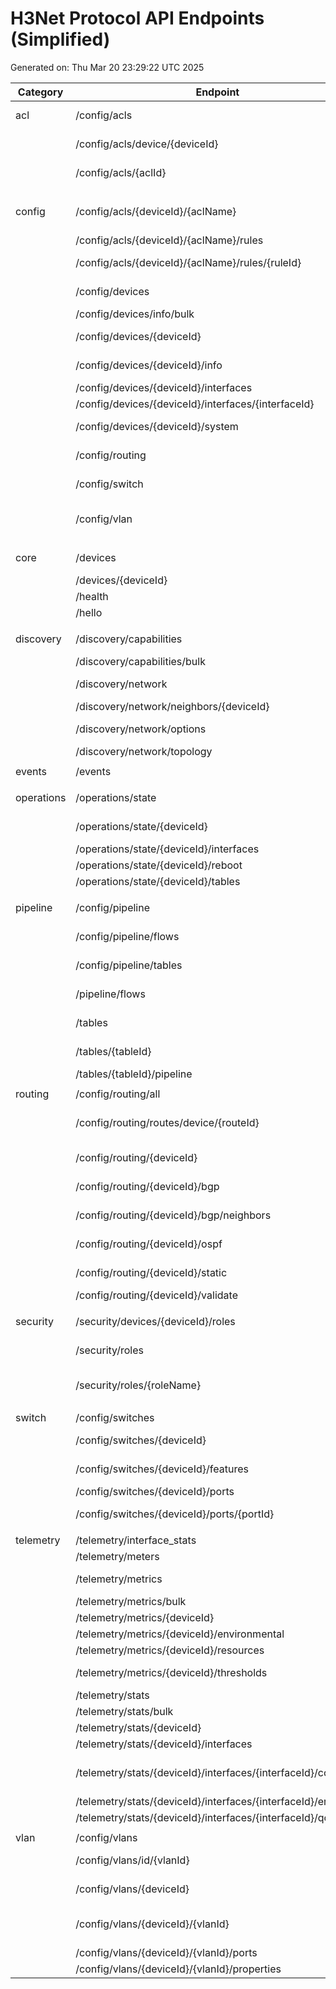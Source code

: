 # H3Net Protocol API Endpoints (Simplified)

Generated on: Thu Mar 20 23:29:22 UTC 2025

| Category | Endpoint | Methods |
| -------- | -------- | ------- |
| acl | /config/acls | GET, POST |
| | /config/acls/device/{deviceId} | GET, POST |
| | /config/acls/{aclId} | GET, PUT |
| | | |
| config | /config/acls/{deviceId}/{aclName} | GET, PUT, DELETE |
| | /config/acls/{deviceId}/{aclName}/rules | POST |
| | /config/acls/{deviceId}/{aclName}/rules/{ruleId} | PUT, DELETE |
| | /config/devices | GET, POST |
| | /config/devices/info/bulk | POST |
| | /config/devices/{deviceId} | GET, PUT |
| | /config/devices/{deviceId}/info | GET, POST |
| | /config/devices/{deviceId}/interfaces | GET |
| | /config/devices/{deviceId}/interfaces/{interfaceId} | PUT |
| | /config/devices/{deviceId}/system | GET, PUT |
| | /config/routing | GET, PUT |
| | /config/switch | GET, POST |
| | /config/vlan | GET, PUT, POST |
| | | |
| core | /devices | GET, POST |
| | /devices/{deviceId} | GET |
| | /health | GET |
| | /hello | POST |
| | | |
| discovery | /discovery/capabilities | GET, POST |
| | /discovery/capabilities/bulk | POST |
| | /discovery/network | GET, POST |
| | /discovery/network/neighbors/{deviceId} | GET |
| | /discovery/network/options | GET, PUT |
| | /discovery/network/topology | GET |
| | | |
| events | /events | POST |
| | | |
| operations | /operations/state | GET, POST |
| | /operations/state/{deviceId} | GET, POST |
| | /operations/state/{deviceId}/interfaces | GET |
| | /operations/state/{deviceId}/reboot | POST |
| | /operations/state/{deviceId}/tables | GET |
| | | |
| pipeline | /config/pipeline | GET, POST |
| | /config/pipeline/flows | GET, POST |
| | /config/pipeline/tables | GET, POST |
| | /pipeline/flows | GET, POST |
| | /tables | GET, POST |
| | /tables/{tableId} | GET, PUT |
| | /tables/{tableId}/pipeline | POST |
| | | |
| routing | /config/routing/all | GET |
| | /config/routing/routes/device/{routeId} | GET, PUT, DELETE |
| | /config/routing/{deviceId} | GET, PUT |
| | /config/routing/{deviceId}/bgp | GET, PUT |
| | /config/routing/{deviceId}/bgp/neighbors | GET, POST |
| | /config/routing/{deviceId}/ospf | GET, PUT |
| | /config/routing/{deviceId}/static | GET, POST |
| | /config/routing/{deviceId}/validate | POST |
| | | |
| security | /security/devices/{deviceId}/roles | GET, PUT |
| | /security/roles | GET, POST |
| | /security/roles/{roleName} | GET, PUT, DELETE |
| | | |
| switch | /config/switches | GET |
| | /config/switches/{deviceId} | GET, PUT |
| | /config/switches/{deviceId}/features | GET, PUT |
| | /config/switches/{deviceId}/ports | GET |
| | /config/switches/{deviceId}/ports/{portId} | GET, PUT |
| | | |
| telemetry | /telemetry/interface_stats | POST |
| | /telemetry/meters | GET |
| | /telemetry/metrics | GET, POST |
| | /telemetry/metrics/bulk | POST |
| | /telemetry/metrics/{deviceId} | GET |
| | /telemetry/metrics/{deviceId}/environmental | GET |
| | /telemetry/metrics/{deviceId}/resources | GET |
| | /telemetry/metrics/{deviceId}/thresholds | GET, PUT |
| | /telemetry/stats | GET |
| | /telemetry/stats/bulk | POST |
| | /telemetry/stats/{deviceId} | GET |
| | /telemetry/stats/{deviceId}/interfaces | GET |
| | /telemetry/stats/{deviceId}/interfaces/{interfaceId}/counters | GET, POST, DELETE |
| | /telemetry/stats/{deviceId}/interfaces/{interfaceId}/errors | GET |
| | /telemetry/stats/{deviceId}/interfaces/{interfaceId}/qos | GET |
| | | |
| vlan | /config/vlans | GET |
| | /config/vlans/id/{vlanId} | GET, PUT |
| | /config/vlans/{deviceId} | GET, POST |
| | /config/vlans/{deviceId}/{vlanId} | GET, PUT, DELETE |
| | /config/vlans/{deviceId}/{vlanId}/ports | PUT |
| | /config/vlans/{deviceId}/{vlanId}/properties | PUT |
